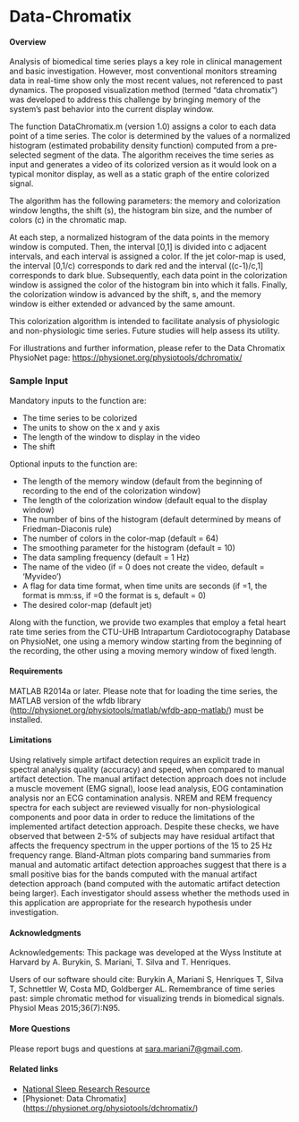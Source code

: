 Data-Chromatix
================
#### Overview
Analysis of biomedical time series plays a key role in clinical management and basic investigation. However, most conventional monitors streaming data in real-time show only the most recent values, not referenced to past dynamics. The proposed visualization method (termed “data chromatix”) was developed to address this challenge by bringing memory of the system’s past behavior into the current display window. 

The function DataChromatix.m (version 1.0) assigns a color to each data point of a time series. The color is determined by the values of a normalized histogram (estimated probability density function) computed from a pre-selected segment of the data. The algorithm receives the time series as input and generates a video of its colorized version as it would look on a typical monitor display, as well as a static graph of the entire colorized signal.

The algorithm has the following parameters: the memory and colorization window lengths, the shift (s), the histogram bin size, and the number of colors (c) in the chromatic map.

At each step, a normalized histogram of the data points in the memory window is computed. Then, the interval [0,1] is divided into c adjacent intervals, and each interval is assigned a color. If the jet color-map is used, the interval [0,1/c) corresponds to dark red and the interval ((c-1)/c,1] corresponds to dark blue. Subsequently, each data point in the colorization window is assigned the color of the histogram bin into which it falls. Finally, the colorization window is advanced by the shift, s, and the memory window is either extended or advanced by the same amount. 

This colorization algorithm is intended to facilitate analysis of physiologic and non-physiologic time series. Future studies will help assess its utility.

For illustrations and further information, please refer to the Data Chromatix PhysioNet page: https://physionet.org/physiotools/dchromatix/

### Sample Input
Mandatory inputs to the function are:
-	The time series to be colorized
-	The units to show on the x and y axis
-	The length of the window to display in the video
-	The shift

Optional inputs to the function are:
-	The length of the memory window (default from the beginning of recording to the end of the colorization window)
-	The length of the colorization window (default equal to the display window)
-	The number of bins of the histogram (default determined by means of Friedman-Diaconis rule)
-	The number of colors in the color-map (default = 64)
-	The smoothing parameter for the histogram (default = 10)
-	The data sampling frequency (default = 1 Hz)
-	The name of the video (if = 0 does not create the video, default = ‘Myvideo’)
-	A flag for data time format, when time units are seconds (if =1, the format is mm:ss, if =0 the format is s, default = 0) 
-	The desired color-map (default jet)

Along with the function, we provide two examples that employ a fetal heart rate time series from the CTU-UHB Intrapartum Cardiotocography Database on PhysioNet, one using a memory window starting from the beginning of the recording, the other using a moving memory window of fixed length. 

#### Requirements
MATLAB R2014a or later. 
Please note that for loading the time series, the MATLAB version of the wfdb library (http://physionet.org/physiotools/matlab/wfdb-app-matlab/) must be installed.

#### Limitations
Using relatively simple artifact detection requires an explicit trade in spectral analysis quality (accuracy) and speed, when compared to manual artifact detection. The manual artifact detection approach does not include a muscle movement (EMG signal), loose lead analysis, EOG contamination analysis nor an ECG contamination analysis. NREM and REM frequency spectra for each subject are reviewed visually for non-physiological components and poor data in order to reduce the limitations of the implemented artifact detection approach. Despite these checks, we have observed that between 2-5% of subjects may have residual artifact that affects the frequency spectrum in the upper portions of the 15 to 25 Hz frequency range. Bland-Altman plots comparing band summaries from manual and automatic artifact detection approaches suggest that there is a small positive bias for the bands computed with the manual artifact detection approach (band computed with the automatic artifact detection being larger). Each investigator should assess whether the methods used in this application are appropriate for the research hypothesis under investigation.

#### Acknowledgments
Acknowledgements: This package was developed at the Wyss Institute at Harvard by A. Burykin, S. Mariani, T. Silva and T. Henriques.

Users of our software should cite: Burykin A, Mariani S, Henriques T, Silva T, Schnettler W, Costa MD, Goldberger AL. Remembrance of time series past: simple chromatic method for visualizing trends in biomedical signals. Physiol Meas 2015;36(7):N95.

#### More Questions
Please report bugs and questions at sara.mariani7@gmail.com.


#### Related links
- [National Sleep Research Resource](https://sleepdata.org/)
- [Physionet: Data Chromatix] (https://physionet.org/physiotools/dchromatix/)
